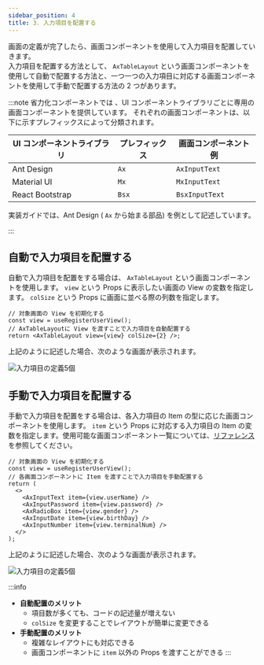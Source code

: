 ```yaml
---
sidebar_position: 4
title: 3. 入力項目を配置する
---
```


画面の定義が完了したら、画面コンポーネントを使用して入力項目を配置していきます。  
入力項目を配置する方法として、 `AxTableLayout` という画面コンポーネントを使用して自動で配置する方法と、一つ一つの入力項目に対応する画面コンポーネントを使用して手動で配置する方法の 2 つがあります。

:::note
省力化コンポーネントでは 、UI コンポーネントライブラリごとに専用の画面コンポーネントを提供しています。
それぞれの画面コンポーネントは、以下に示すプレフィックスによって分類されます。

| UI コンポーネントライブラリ | プレフィックス | 画面コンポーネント例 |
| --------------------------- | -------------- | -------------------- |
| Ant Design                  | `Ax`           | `AxInputText`        |
| Material UI                 | `Mx`           | `MxInputText`        |
| React Bootstrap             | `Bsx`          | `BsxInputText`       |

実装ガイドでは、Ant Design ( `Ax` から始まる部品) を例として記述しています。

:::

## 自動で入力項目を配置する

自動で入力項目を配置をする場合は、 `AxTableLayout` という画面コンポーネントを使用します。 `view` という Props に表示したい画面の View の変数を指定します。 `colSize` という Props に画面に並べる際の列数を指定します。

```tsx
// 対象画面の View を初期化する
const view = useRegisterUserView();
// AxTableLayoutに View を渡すことで入力項目を自動配置する
return <AxTableLayout view={view} colSize={2} />;
```

上記のように記述した場合、次のような画面が表示されます。

![入力項目の定義5個](/img/screen-item-5-2.png)

## 手動で入力項目を配置する

手動で入力項目を配置をする場合は、各入力項目の Item の型に応じた画面コンポーネントを使用します。 `item` という Props に対応する入力項目の Item の変数を指定します。使用可能な画面コンポーネント一覧については、[リファレンス](../../category/リファレンス)を参照してください。

```tsx
// 対象画面の View を初期化する
const view = useRegisterUserView();
// 各画面コンポーネントに Item を渡すことで入力項目を手動配置する
return (
  <>
    <AxInputText item={view.userName} />
    <AxInputPassword item={view.password} />
    <AxRadioBox item={view.gender} />
    <AxInputDate item={view.birthDay} />
    <AxInputNumber item={view.terminalNum} />
  </>
);
```

上記のように記述した場合、次のような画面が表示されます。

![入力項目の定義5個](/img/screen-item-5.png)

:::info

- **自動配置のメリット**
  - 項目数が多くても、コードの記述量が増えない
  - `colSize` を変更することでレイアウトが簡単に変更できる
- **手動配置のメリット**
  - 複雑なレイアウトにも対応できる
  - 画面コンポーネントに `item` 以外の Props を渡すことができる
    :::
